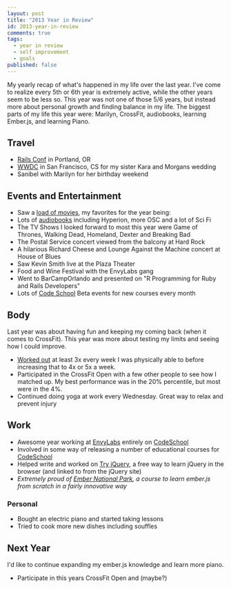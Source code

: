 ```yaml
---
layout: post
title: "2013 Year in Review"
id: 2013-year-in-review
comments: true
tags:
  - year in review
  - self improvement
  - goals
published: false
---
```


My yearly recap of what's happened in my life over the last year. I've come to realize every 5th or 6th year is extremely active, while the other years seem to be less so. This year was not one of those 5/6 years, but instead more about personal growth and finding balance in my life. The biggest parts of my life this year were: Marilyn, CrossFit, audiobooks, learning Ember.js, and learning Piano.

## Travel

- [Rails Conf](http://railsconf2013.com/) in Portland, OR
- [WWDC](/wwdc) in San Francisco, CS for my sister Kara and Morgans wedding
- Sanibel with Marilyn for her birthday weekend

## Events and Entertainment

* Saw a [load of movies](http://letterboxd.com/adamfortuna/year/2013/), my favorites for the year being: 
* Lots of [audiobooks](/audiobooks-2013) including Hyperion, more OSC and a lot of Sci Fi
* The TV Shows I looked forward to most this year were Game of Thrones, Walking Dead, Homeland, Dexter and Breaking Bad
* The Postal Service concert viewed from the balcony at Hard Rock
* A hilarious Richard Cheese and Lounge Against the Machine concert at House of Blues
* Saw Kevin Smith live at the Plaza Theater
* Food and Wine Festival with the EnvyLabs gang
* Went to BarCampOrlando and presented on "R Programming for Ruby and Rails Developers"
* Lots of [Code School](http://codeschool.com) Beta events for new courses every month

## Body

Last year was about having fun and keeping my coming back (when it comes to CrossFit). This year was more about testing my limits and seeing how I could improve.

* [Worked out](http://crossfitkingspoint.com/) at least 3x every week I was physically able to before increasing that to 4x or 5x a week.
* Participated in the CrossFit Open with a few other people to see how I matched up. My best performance was in the 20% percentile, but most were in the 4%.
* Continued doing yoga at work every Wednesday. Great way to relax and prevent injury

## Work

* Awesome year working at [EnvyLabs](http://envylabs.com) entirely on [CodeSchool](http://codeschool.com)
* Involved in some way of releasing a number of educational courses for [CodeSchool](http://codeschool.com)
* Helped write and worked on [Try jQuery](http://try.jquery.com), a free way to learn jQuery in the browser (and linked to from the jQuery site)
* _Extremely proud of [Ember National Park](http://ember.codeschool.com), a course to learn ember.js from scratch in a fairly innovative way_

### Personal

* Bought an electric piano and started taking lessons
* Tried to cook more new dishes including souffles

## Next Year

I'd like to continue expanding my ember.js knowledge and learn more piano. 

* Participate in this years CrossFit Open and (maybe?) 